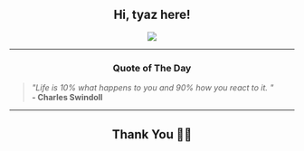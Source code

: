 <h2 align="center"> Hi, tyaz here!</h2>

<p align="center">
<a href="https://github.com/tyazx" alt="github streak"><img src="https://dvst-streak.herokuapp.com/?user=tyazx&theme=tokyonight&fire=DD472C"></a>
</p>

<hr>
<h3 align="center">Quote of The Day</h3>
<p align="center">
<blockquote>
<i>"Life is 10% what happens to you and 90% how you react to it. "</i>
<br>
<b>- Charles Swindoll</b>
</blockquote>
</p>


<hr>
<h2 align="center">Thank You 🙏🏼</h2>
